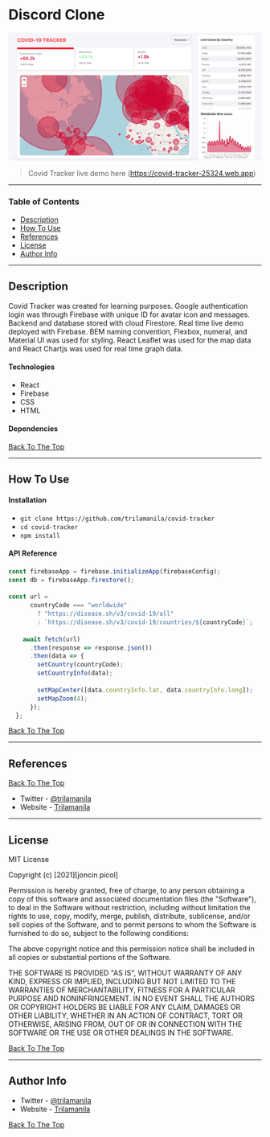 # Discord Clone

![Project Image](/covid-tracker/public/project.jpg)

> Covid Tracker live demo here (https://covid-tracker-25324.web.app)

---

### Table of Contents

- [Description](#description)
- [How To Use](#how-to-use)
- [References](#references)
- [License](#license)
- [Author Info](#author-info)

---

## Description

Covid Tracker was created for learning purposes. Google authentication login was through Firebase with unique ID for avatar icon and messages. Backend and database stored with cloud Firestore. Real time live demo deployed with Firebase. BEM naming convention, Flexbox, numeral, and Material UI was used for styling. React Leaflet was used for the map data and React Chartjs was used for real time graph data.

#### Technologies

- React
- Firebase
- CSS
- HTML

#### Dependencies

[Back To The Top](#covid-tracker)

---

## How To Use

#### Installation

- `git clone https://github.com/trilamanila/covid-tracker`
- `cd covid-tracker`
- `npm install`

#### API Reference

```Javascript
const firebaseApp = firebase.initializeApp(firebaseConfig);
const db = firebaseApp.firestore();

const url =
      countryCode === "worldwide"
        ? "https://disease.sh/v3/covid-19/all"
        : `https://disease.sh/v3/covid-19/countries/${countryCode}`;

    await fetch(url)
      .then(response => response.json())
      .then(data => {
        setCountry(countryCode);
        setCountryInfo(data);

        setMapCenter([data.countryInfo.lat, data.countryInfo.long]);
        setMapZoom(4);
      });
  };
```

[Back To The Top](#covid-tracker)

---

## References

[Back To The Top](#covid-tracker)

- Twitter - [@trilamanila](https://twitter.com/trilamanila)
- Website - [Trilamanila](https://trilamanila.com)

---

## License

MIT License

Copyright (c) [2021][joncin picol]

Permission is hereby granted, free of charge, to any person obtaining a copy
of this software and associated documentation files (the "Software"), to deal
in the Software without restriction, including without limitation the rights
to use, copy, modify, merge, publish, distribute, sublicense, and/or sell
copies of the Software, and to permit persons to whom the Software is
furnished to do so, subject to the following conditions:

The above copyright notice and this permission notice shall be included in all
copies or substantial portions of the Software.

THE SOFTWARE IS PROVIDED "AS IS", WITHOUT WARRANTY OF ANY KIND, EXPRESS OR
IMPLIED, INCLUDING BUT NOT LIMITED TO THE WARRANTIES OF MERCHANTABILITY,
FITNESS FOR A PARTICULAR PURPOSE AND NONINFRINGEMENT. IN NO EVENT SHALL THE
AUTHORS OR COPYRIGHT HOLDERS BE LIABLE FOR ANY CLAIM, DAMAGES OR OTHER
LIABILITY, WHETHER IN AN ACTION OF CONTRACT, TORT OR OTHERWISE, ARISING FROM,
OUT OF OR IN CONNECTION WITH THE SOFTWARE OR THE USE OR OTHER DEALINGS IN THE
SOFTWARE.

[Back To The Top](#covid-tracker)

---

## Author Info

- Twitter - [@trilamanila](https://twitter.com/trilamanila)
- Website - [Trilamanila](https://trilamanila.com)

[Back To The Top](#covid-tracker)
